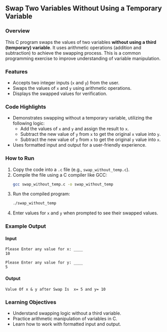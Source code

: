 ## Swap Two Variables Without Using a Temporary Variable  

### Overview  
This C program swaps the values of two variables **without using a third (temporary) variable**. It uses arithmetic operations (addition and subtraction) to achieve the swapping process. This is a common programming exercise to improve understanding of variable manipulation.  

### Features  
- Accepts two integer inputs (`x` and `y`) from the user.  
- Swaps the values of `x` and `y` using arithmetic operations.  
- Displays the swapped values for verification.  

### Code Highlights  
- Demonstrates swapping without a temporary variable, utilizing the following logic:  
  - Add the values of `x` and `y` and assign the result to `x`.  
  - Subtract the new value of `y` from `x` to get the original `x` value into `y`.  
  - Subtract the new value of `y` from `x` to get the original `y` value into `x`.  
- Uses formatted input and output for a user-friendly experience.  

### How to Run  
1. Copy the code into a `.c` file (e.g., `swap_without_temp.c`).  
2. Compile the file using a C compiler like GCC:  
   ```bash
   gcc swap_without_temp.c -o swap_without_temp
   ```  
3. Run the compiled program:  
   ```bash
   ./swap_without_temp
   ```  
4. Enter values for `x` and `y` when prompted to see their swapped values.  

### Example Output  
#### Input  
```
Please Enter any value for x: ____  
10  

Please Enter any value for y: ____  
5  
```  

#### Output  
```
Value Of x & y after Swap Is  x= 5 and y= 10  
```  

### Learning Objectives  
- Understand swapping logic without a third variable.  
- Practice arithmetic manipulation of variables in C.  
- Learn how to work with formatted input and output.  
